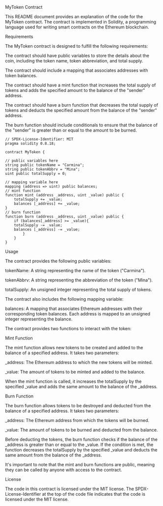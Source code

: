 MyToken Contract

This README document provides an explanation of the code for the MyToken contract. The contract is implemented in Solidity, a programming language used for writing smart contracts on the Ethereum blockchain.


Requirements

The MyToken contract is designed to fulfill the following requirements:

The contract should have public variables to store the details about the coin, including the token name, token abbreviation, and total supply.
   
The contract should include a mapping that associates addresses with token balances.
   
The contract should have a mint function that increases the total supply of tokens and adds the specified amount to the balance of the "sender" address.

The contract should have a burn function that decreases the total supply of tokens and deducts the specified amount from the balance of the "sender" address.

The burn function should include conditionals to ensure that the balance of the "sender" is greater than or equal to the amount to be burned.


    // SPDX-License-Identifier: MIT
    pragma solidity 0.8.18;

    contract MyToken {

    // public variables here
    string public tokenName = "Carmina";
    string public tokenAbbrv = "Mina";
    uint public totalSupply = 0;

    // mapping variable here
    mapping (address => uint) public balances;
    // mint function
    function mint (address _address, uint _value) public {
        totalSupply += _value;
        balances [_address] += _value;    
    }
    // burn function
    function burn (address _address, uint _value) public {
        if (balances[_address] >= _value){
        totalSupply -= _value;
        balances [_address] -= _value;  
            }   
        }
    }


Usage

The contract provides the following public variables:

tokenName: A string representing the name of the token ("Carmina").

tokenAbbrv: A string representing the abbreviation of the token ("Mina").

totalSupply: An unsigned integer representing the total supply of tokens.

The contract also includes the following mapping variable:

balances: A mapping that associates Ethereum addresses with their corresponding token balances. Each address is mapped to an unsigned integer representing the balance.

The contract provides two functions to interact with the token:

Mint Function

The mint function allows new tokens to be created and added to the balance of a specified address. It takes two parameters:

_address: The Ethereum address to which the new tokens will be minted.

_value: The amount of tokens to be minted and added to the balance.

When the mint function is called, it increases the totalSupply by the specified _value and adds the same amount to the balance of the _address.

Burn Function

The burn function allows tokens to be destroyed and deducted from the balance of a specified address. It takes two parameters:

_address: The Ethereum address from which the tokens will be burned.

_value: The amount of tokens to be burned and deducted from the balance.

Before deducting the tokens, the burn function checks if the balance of the _address is greater than or equal to the _value. If the condition is met, the function decreases the totalSupply by the specified _value and deducts the same amount from the balance of the _address.

It's important to note that the mint and burn functions are public, meaning they can be called by anyone with access to the contract.

License

The code in this contract is licensed under the MIT license. The SPDX-License-Identifier at the top of the code file indicates that the code is licensed under the MIT license.

